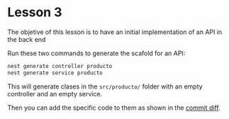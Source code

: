# Lesson 3

The objetive of this lesson is to have an initial implementation of an API in the back end

Run these two commands to generate the scafold for an API:

```bash
nest generate controller producto
nest generate service producto
```

This will generate clases in the `src/producto/` folder with an empty controller and an empty service.

Then you can add the specific code to them as shown in the [commit diff](https://github.com/jdottori/nest-cfp-demo/commit/2f80a24ad2545c3f0b639f9163853bea5b0524a3).


